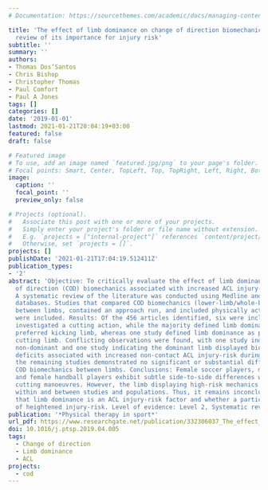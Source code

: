 ```yaml
---
# Documentation: https://sourcethemes.com/academic/docs/managing-content/

title: 'The effect of limb dominance on change of direction biomechanics: a systematic
  review of its importance for injury risk'
subtitle: ''
summary: ''
authors:
- Thomas Dos’Santos
- Chris Bishop
- Christopher Thomas
- Paul Comfort
- Paul A Jones
tags: []
categories: []
date: '2019-01-01'
lastmod: 2021-01-21T20:04:19+03:00
featured: false
draft: false

# Featured image
# To use, add an image named `featured.jpg/png` to your page's folder.
# Focal points: Smart, Center, TopLeft, Top, TopRight, Left, Right, BottomLeft, Bottom, BottomRight.
image:
  caption: ''
  focal_point: ''
  preview_only: false

# Projects (optional).
#   Associate this post with one or more of your projects.
#   Simply enter your project's folder or file name without extension.
#   E.g. `projects = ["internal-project"]` references `content/project/deep-learning/index.md`.
#   Otherwise, set `projects = []`.
projects: []
publishDate: '2021-01-21T17:04:19.512411Z'
publication_types:
- '2'
abstract: 'Objective: To critically evaluate the effect of limb dominance on change
  of direction (COD) biomechanics associated with increased ACL injury-risk. Methods:
  A systematic review of the literature was conducted using Medline and Sport DISCUS
  databases. Studies that compared COD biomechanics (lower-limb/whole-body kinetics/kinematics)
  between limbs, contained an approach run, and included physically active participants
  were included. Results: Of the 456 articles identified, six were included. All studies
  investigated a cutting action, while the majority defined limb dominance as the
  preferred kicking limb, whereas one study defined limb dominance as preferred push-off
  cutting limb. Conflicting observations were found, with one study indicating the
  non-dominant and one study indicating the dominant limb displayed biomechanical
  deficits associated with increased non-contact ACL injury-risk during COD. Conversely,
  the remaining studies demonstrated no significant or substantial differences in
  COD biomechanics between limbs. Conclusions: Female soccer players, male rugby players,
  and female handball players exhibit subtle side-to-side differences when performing
  cutting manoeuvres. However, the limb displaying high-risk mechanics is inconsistent
  within and between studies and populations. Thus, it remains inconclusive for COD
  that limb dominance is an ACL injury-risk factor and whether a particular limb is
  of heightened injury-risk. Level of evidence: Level 2, Systematic review.'
publication: '*Physical therapy in sport*'
url_pdf: https://www.researchgate.net/publication/332306037_The_effect_of_limb_dominance_on_change_of_direction_biomechanics_A_systematic_review_of_its_importance_for_injury_risk
doi: 10.1016/j.ptsp.2019.04.005
tags:
  - Change of direction
  - Limb dominance
  - ACL
projects:
  - cod
---
```

